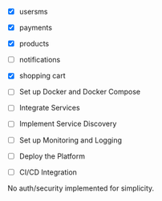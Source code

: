 - [x] usersms
- [x] payments
- [x] products
- [ ] notifications
- [x] shopping cart

- [ ] Set up Docker and Docker Compose

- [ ] Integrate Services

- [ ] Implement Service Discovery
- [ ] Set up Monitoring and Logging
- [ ] Deploy the Platform
- [ ] CI/CD Integration

No auth/security implemented for simplicity.